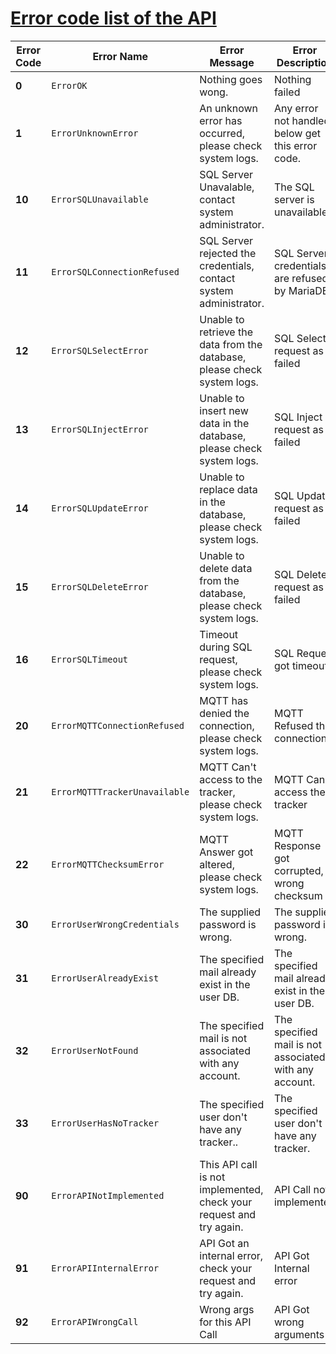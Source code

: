 # [Error code list of the API](error-code-list-of-the-api)
| **Error Code** | **Error Name**                | **Error Message**                                                        | Error Description                                |
|----------------|-------------------------------|--------------------------------------------------------------------------|--------------------------------------------------|
| **0**          | `ErrorOK`                     | Nothing goes wong.                                                       | Nothing failed                                   |
| **1**          | `ErrorUnknownError`           | An unknown error has occurred, please check system logs.                 | Any error not handled below get this error code. |
| **10**         | `ErrorSQLUnavailable`         | SQL Server Unavalable, contact system administrator.                     | The SQL server is unavailable                    |
| **11**         | `ErrorSQLConnectionRefused`   | SQL Server rejected the credentials, contact system administrator.       | SQL Server credentials are refused by MariaDB    |
| **12**         | `ErrorSQLSelectError`         | Unable to retrieve the data from the database, please check system logs. | SQL Select request as failed                     |
| **13**         | `ErrorSQLInjectError`         | Unable to insert new data in the database, please check system logs.     | SQL Inject request as failed                     |
| **14**         | `ErrorSQLUpdateError`         | Unable to replace data in the database, please check system logs.        | SQL Update request as failed                     |
| **15**         | `ErrorSQLDeleteError`         | Unable to delete data from the database, please check system logs.       | SQL Delete request as failed                     |
| **16**         | `ErrorSQLTimeout`             | Timeout during SQL request, please check system logs.                    | SQL Request got timeout                          |
| **20**         | `ErrorMQTTConnectionRefused`  | MQTT has denied the connection, please check system logs.                | MQTT Refused the connection                      |
| **21**         | `ErrorMQTTTrackerUnavailable` | MQTT Can't access to the tracker, please check system logs.              | MQTT Can't access the tracker                    |
| **22**         | `ErrorMQTTChecksumError`      | MQTT Answer got altered, please check system logs.                       | MQTT Response got corrupted, wrong checksum      |
| **30**         | `ErrorUserWrongCredentials`      | The supplied password is wrong.                       | The supplied password is wrong.      |
| **31**         | `ErrorUserAlreadyExist`      | The specified mail already exist in the user DB.                       | The specified mail already exist in the user DB.      |
| **32**         | `ErrorUserNotFound`      | The specified mail is not associated with any account.                       | The specified mail is not associated with any account.      |
| **33**         | `ErrorUserHasNoTracker`      | The specified user don't have any tracker..                       | The specified user don't have any tracker.      |
| **90**         | `ErrorAPINotImplemented`      | This API call is not implemented, check your request and try again.      | API Call not implemented                         |
| **91**         | `ErrorAPIInternalError`       | API Got an internal error, check your request and try again.             | API Got Internal error                           |
| **92**         | `ErrorAPIWrongCall`           | Wrong args for this API Call                                             | API Got wrong arguments                          |
